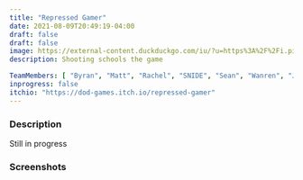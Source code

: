```yaml
---
title: "Repressed Gamer"
date: 2021-08-09T20:49:19-04:00
draft: false
draft: false
image: https://external-content.duckduckgo.com/iu/?u=https%3A%2F%2Fi.pinimg.com%2Foriginals%2Fc1%2F9b%2F60%2Fc19b605673f288ebe9eb17583addab2c.jpg&f=1&nofb=1
description: Shooting schools the game

TeamMembers: [ "Byran", "Matt", "Rachel", "SNIDE", "Sean", "Wanren", "Jake", "Jaxon", "Josh", "Kirk", "دawn" ]
inprogress: false
itchio: "https://dod-games.itch.io/repressed-gamer"
---
```

### Description
Still in progress

### Screenshots


